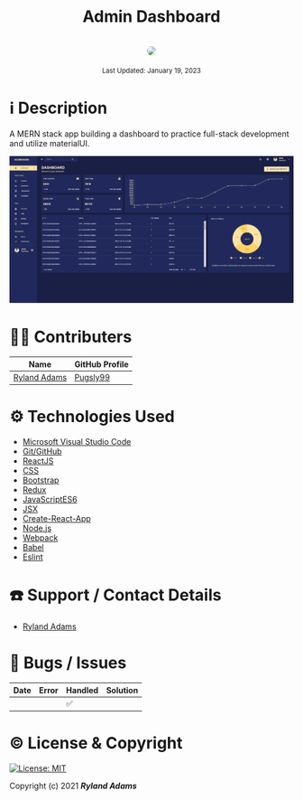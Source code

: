 # <div align="center">Admin Dashboard</div>

<p align="center">
    <br>
    <a href="https://github.com/Pugsly99">
        <img style="border-radius: 100%; height: 250px; width: auto" src="https://avatars.githubusercontent.com/u/72629902?s=460&u=3d57cdd64df52a007e362b2cb3e02573cdaa9c3a&v=4">
    </a>
</p>

<p align="center">
  <small>Last Updated: January 19, 2023</small>
</p>

# ℹ️ Description

A MERN stack app building a dashboard to practice full-stack development and utilize materialUI.

![Component Diagram](./README_Assets/dashboard.png)

# 🧑‍💻 Contributers

| Name                                                     | GitHub Profile                          |
| -------------------------------------------------------- | --------------------------------------- |
| [Ryland Adams](https://www.linkedin.com/in/rylandadams/) | [Pugsly99](https://github.com/Pugsly99) |

# ⚙️ Technologies Used

-   <a href="https://code.visualstudio.com/">Microsoft Visual Studio Code</a>
-   <a href="https://github.com/">Git/GitHub</a>
-   <a href="https://reactjs.org/">ReactJS</a>
-   <a href="https://developer.mozilla.org/en-US/docs/Learn/CSS">CSS</a>
-   <a href="https://getbootstrap.com/">Bootstrap</a>
-   <a href="https://redux.js.org/">Redux</a>
-   <a href="https://www.javascript.com/">JavaScriptES6</a>
-   <a href="https://reactjs.org/docs/introducing-jsx.html">JSX</a>
-   <a href="https://facebook.github.io/create-react-app/docs/getting-started">Create-React-App</a>
-   <a href="https://nodejs.org/en/">Node.js</a>
-   <a href="https://webpack.js.org/">Webpack</a>
-   <a href="https://babeljs.io/">Babel</a>
-   <a href="https://eslint.org/">Eslint</a>

# ☎️ Support / Contact Details

-   [Ryland Adams](mailto:rylandadams@yahoo.com)

# 🐛 Bugs / Issues

| Date | Error | Handled | Solution |
| :--- | :---- | :------ | :------- |
|      |       | ✅      |          |

# ©️ License & Copyright

[![License: MIT](https://img.shields.io/badge/License-MIT-yellow.svg)](https://opensource.org/licenses/MIT)

Copyright (c) 2021 **_Ryland Adams_**
